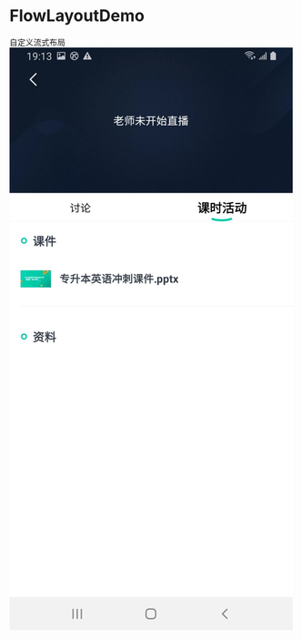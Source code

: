 # FlowLayoutDemo
自定义流式布局  
![image](https://github.com/weihuihuang/FlowLayoutDemo/blob/master/demo.jpg)
